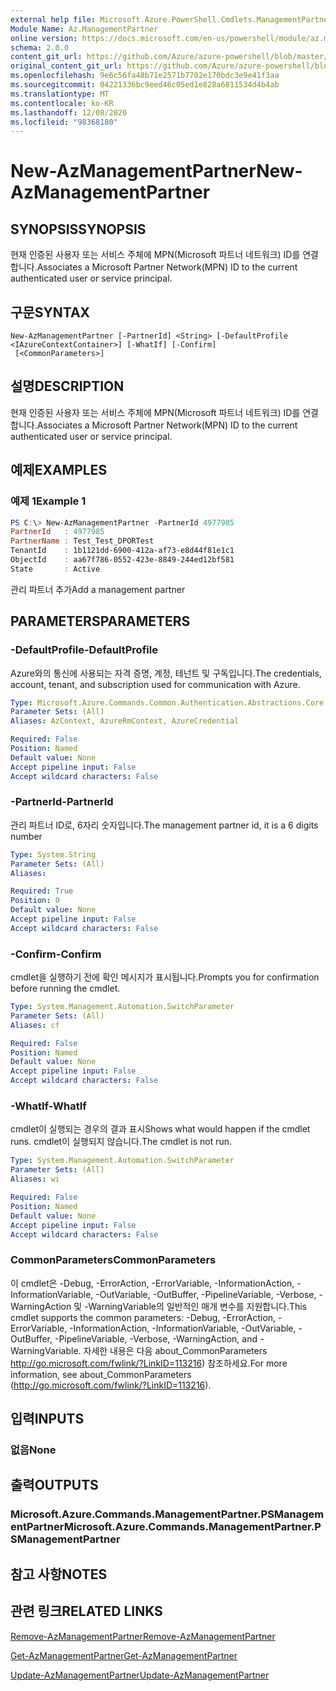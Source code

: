 ```yaml
---
external help file: Microsoft.Azure.PowerShell.Cmdlets.ManagementPartner.dll-Help.xml
Module Name: Az.ManagementPartner
online version: https://docs.microsoft.com/en-us/powershell/module/az.managementpartner/new-azmanagementpartner
schema: 2.0.0
content_git_url: https://github.com/Azure/azure-powershell/blob/master/src/ManagementPartner/ManagementPartner/help/New-AzManagementPartner.md
original_content_git_url: https://github.com/Azure/azure-powershell/blob/master/src/ManagementPartner/ManagementPartner/help/New-AzManagementPartner.md
ms.openlocfilehash: 9e6c56fa48b71e2571b7702e170bdc3e9e41f3aa
ms.sourcegitcommit: 04221336bc9eed46c05ed1e828a6811534d4b4ab
ms.translationtype: MT
ms.contentlocale: ko-KR
ms.lasthandoff: 12/08/2020
ms.locfileid: "98368180"
---
```

# <span data-ttu-id="dc79e-101">New-AzManagementPartner</span><span class="sxs-lookup"><span data-stu-id="dc79e-101">New-AzManagementPartner</span></span>

## <span data-ttu-id="dc79e-102">SYNOPSIS</span><span class="sxs-lookup"><span data-stu-id="dc79e-102">SYNOPSIS</span></span>
<span data-ttu-id="dc79e-103">현재 인증된 사용자 또는 서비스 주체에 MPN(Microsoft 파트너 네트워크) ID를 연결합니다.</span><span class="sxs-lookup"><span data-stu-id="dc79e-103">Associates a Microsoft Partner Network(MPN) ID to the current authenticated user or service principal.</span></span>

## <span data-ttu-id="dc79e-104">구문</span><span class="sxs-lookup"><span data-stu-id="dc79e-104">SYNTAX</span></span>

```
New-AzManagementPartner [-PartnerId] <String> [-DefaultProfile <IAzureContextContainer>] [-WhatIf] [-Confirm]
 [<CommonParameters>]
```

## <span data-ttu-id="dc79e-105">설명</span><span class="sxs-lookup"><span data-stu-id="dc79e-105">DESCRIPTION</span></span>
<span data-ttu-id="dc79e-106">현재 인증된 사용자 또는 서비스 주체에 MPN(Microsoft 파트너 네트워크) ID를 연결합니다.</span><span class="sxs-lookup"><span data-stu-id="dc79e-106">Associates a Microsoft Partner Network(MPN) ID to the current authenticated user or service principal.</span></span>

## <span data-ttu-id="dc79e-107">예제</span><span class="sxs-lookup"><span data-stu-id="dc79e-107">EXAMPLES</span></span>

### <span data-ttu-id="dc79e-108">예제 1</span><span class="sxs-lookup"><span data-stu-id="dc79e-108">Example 1</span></span>
```powershell
PS C:\> New-AzManagementPartner -PartnerId 4977985
PartnerId   : 4977985
PartnerName : Test_Test_DPORTest
TenantId    : 1b1121dd-6900-412a-af73-e8d44f81e1c1
ObjectId    : aa67f786-0552-423e-8849-244ed12bf581
State       : Active
```

<span data-ttu-id="dc79e-109">관리 파트너 추가</span><span class="sxs-lookup"><span data-stu-id="dc79e-109">Add a management partner</span></span>

## <span data-ttu-id="dc79e-110">PARAMETERS</span><span class="sxs-lookup"><span data-stu-id="dc79e-110">PARAMETERS</span></span>

### <span data-ttu-id="dc79e-111">-DefaultProfile</span><span class="sxs-lookup"><span data-stu-id="dc79e-111">-DefaultProfile</span></span>
<span data-ttu-id="dc79e-112">Azure와의 통신에 사용되는 자격 증명, 계정, 테넌트 및 구독입니다.</span><span class="sxs-lookup"><span data-stu-id="dc79e-112">The credentials, account, tenant, and subscription used for communication with Azure.</span></span>

```yaml
Type: Microsoft.Azure.Commands.Common.Authentication.Abstractions.Core.IAzureContextContainer
Parameter Sets: (All)
Aliases: AzContext, AzureRmContext, AzureCredential

Required: False
Position: Named
Default value: None
Accept pipeline input: False
Accept wildcard characters: False
```

### <span data-ttu-id="dc79e-113">-PartnerId</span><span class="sxs-lookup"><span data-stu-id="dc79e-113">-PartnerId</span></span>
<span data-ttu-id="dc79e-114">관리 파트너 ID로, 6자리 숫자입니다.</span><span class="sxs-lookup"><span data-stu-id="dc79e-114">The management partner id, it is a 6 digits number</span></span>

```yaml
Type: System.String
Parameter Sets: (All)
Aliases:

Required: True
Position: 0
Default value: None
Accept pipeline input: False
Accept wildcard characters: False
```

### <span data-ttu-id="dc79e-115">-Confirm</span><span class="sxs-lookup"><span data-stu-id="dc79e-115">-Confirm</span></span>
<span data-ttu-id="dc79e-116">cmdlet을 실행하기 전에 확인 메시지가 표시됩니다.</span><span class="sxs-lookup"><span data-stu-id="dc79e-116">Prompts you for confirmation before running the cmdlet.</span></span>

```yaml
Type: System.Management.Automation.SwitchParameter
Parameter Sets: (All)
Aliases: cf

Required: False
Position: Named
Default value: None
Accept pipeline input: False
Accept wildcard characters: False
```

### <span data-ttu-id="dc79e-117">-WhatIf</span><span class="sxs-lookup"><span data-stu-id="dc79e-117">-WhatIf</span></span>
<span data-ttu-id="dc79e-118">cmdlet이 실행되는 경우의 결과 표시</span><span class="sxs-lookup"><span data-stu-id="dc79e-118">Shows what would happen if the cmdlet runs.</span></span>
<span data-ttu-id="dc79e-119">cmdlet이 실행되지 않습니다.</span><span class="sxs-lookup"><span data-stu-id="dc79e-119">The cmdlet is not run.</span></span>

```yaml
Type: System.Management.Automation.SwitchParameter
Parameter Sets: (All)
Aliases: wi

Required: False
Position: Named
Default value: None
Accept pipeline input: False
Accept wildcard characters: False
```

### <span data-ttu-id="dc79e-120">CommonParameters</span><span class="sxs-lookup"><span data-stu-id="dc79e-120">CommonParameters</span></span>
<span data-ttu-id="dc79e-121">이 cmdlet은 -Debug, -ErrorAction, -ErrorVariable, -InformationAction, -InformationVariable, -OutVariable, -OutBuffer, -PipelineVariable, -Verbose, -WarningAction 및 -WarningVariable의 일반적인 매개 변수를 지원합니다.</span><span class="sxs-lookup"><span data-stu-id="dc79e-121">This cmdlet supports the common parameters: -Debug, -ErrorAction, -ErrorVariable, -InformationAction, -InformationVariable, -OutVariable, -OutBuffer, -PipelineVariable, -Verbose, -WarningAction, and -WarningVariable.</span></span> <span data-ttu-id="dc79e-122">자세한 내용은 다음 about_CommonParameters http://go.microsoft.com/fwlink/?LinkID=113216) 참조하세요.</span><span class="sxs-lookup"><span data-stu-id="dc79e-122">For more information, see about_CommonParameters (http://go.microsoft.com/fwlink/?LinkID=113216).</span></span>

## <span data-ttu-id="dc79e-123">입력</span><span class="sxs-lookup"><span data-stu-id="dc79e-123">INPUTS</span></span>

### <span data-ttu-id="dc79e-124">없음</span><span class="sxs-lookup"><span data-stu-id="dc79e-124">None</span></span>

## <span data-ttu-id="dc79e-125">출력</span><span class="sxs-lookup"><span data-stu-id="dc79e-125">OUTPUTS</span></span>

### <span data-ttu-id="dc79e-126">Microsoft.Azure.Commands.ManagementPartner.PSManagementPartner</span><span class="sxs-lookup"><span data-stu-id="dc79e-126">Microsoft.Azure.Commands.ManagementPartner.PSManagementPartner</span></span>

## <span data-ttu-id="dc79e-127">참고 사항</span><span class="sxs-lookup"><span data-stu-id="dc79e-127">NOTES</span></span>

## <span data-ttu-id="dc79e-128">관련 링크</span><span class="sxs-lookup"><span data-stu-id="dc79e-128">RELATED LINKS</span></span>

[<span data-ttu-id="dc79e-129">Remove-AzManagementPartner</span><span class="sxs-lookup"><span data-stu-id="dc79e-129">Remove-AzManagementPartner</span></span>](./Remove-AzManagementPartner.md)

[<span data-ttu-id="dc79e-130">Get-AzManagementPartner</span><span class="sxs-lookup"><span data-stu-id="dc79e-130">Get-AzManagementPartner</span></span>](./Get-AzManagementPartner.md)

[<span data-ttu-id="dc79e-131">Update-AzManagementPartner</span><span class="sxs-lookup"><span data-stu-id="dc79e-131">Update-AzManagementPartner</span></span>](./Update-AzManagementPartner.md)